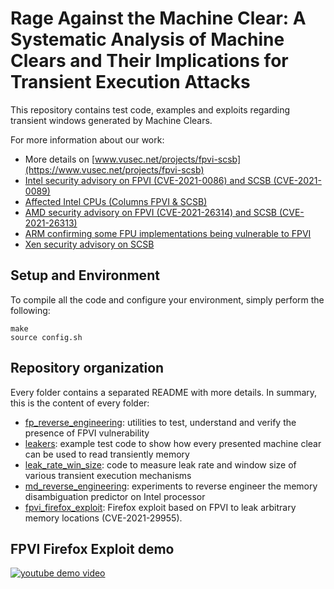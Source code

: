 # Rage Against the Machine Clear: A Systematic Analysis of Machine Clears and Their Implications for Transient Execution Attacks

This repository contains test code, examples and exploits regarding transient windows generated by Machine Clears.

For more information about our work:

* More details on [www.vusec.net/projects/fpvi-scsb](https://www.vusec.net/projects/fpvi-scsb)
* [Intel security advisory on FPVI (CVE-2021-0086) and SCSB (CVE-2021-0089)](https://www.intel.com/content/www/us/en/security-center/advisory/intel-sa-00516.html)
* [Affected Intel CPUs (Columns FPVI & SCSB)](https://software.intel.com/content/www/us/en/develop/topics/software-security-guidance/processors-affected-consolidated-product-cpu-model.html)
* [AMD security advisory on FPVI (CVE-2021-26314) and SCSB (CVE-2021-26313)](https://www.amd.com/en/corporate/product-security/bulletin/AMD-sb-1003)
* [ARM confirming some FPU implementations being vulnerable to FPVI](https://developer.arm.com/support/arm-security-updates/speculative-processor-vulnerability/frequently-asked-questions#fvpi)
* [Xen security advisory on SCSB](https://xenbits.xen.org/xsa/advisory-375.html)

## Setup and Environment

To compile all the code and configure your environment, simply perform the following:

```
make
source config.sh
```

## Repository organization

Every folder contains a separated README with more details. In summary, this is the content of every folder:

* [fp_reverse_engineering](fp_reverse_engineering): utilities to test, understand and verify the
presence of FPVI vulnerability
* [leakers](leakers): example test code to show how every presented machine clear can
be used to read transiently memory
* [leak_rate_win_size](leak_rate_win_size): code to measure leak rate and window size
of various transient execution mechanisms
* [md_reverse_engineering](md_reverse_engineering): experiments to reverse engineer
the memory disambiguation predictor on Intel processor
* [fpvi_firefox_exploit](fpvi_firefox_exploit): Firefox exploit based on FPVI to
leak arbitrary memory locations (CVE-2021-29955).

## FPVI Firefox Exploit demo

[![youtube demo video](https://img.youtube.com/vi/fGdCUuGeELA/0.jpg)](https://youtu.be/fGdCUuGeELA)

